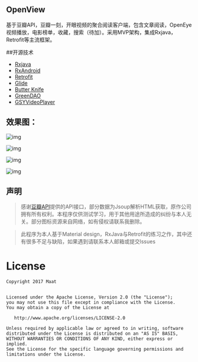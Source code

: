 ## OpenView

基于豆瓣API，豆瓣一刻，开眼视频的聚合阅读客户端，包含文章阅读，OpenEye视频播放，电影榜单，收藏，搜索（待加）。采用MVP架构，集成Rxjava，Retrofit等主流框架。

##开源技术

- [Rxjava](https://github.com/ReactiveX/RxJava)
- [RxAndroid](https://github.com/ReactiveX/RxAndroid)
- [Retrofit](https://github.com/square/retrofit)
- [Glide](https://github.com/bumptech/glide)
- [Butter Knife](https://github.com/JakeWharton/butterknife)
- [GreenDAO](https://github.com/greenrobot/greenDAO)
- [GSYVideoPlayer](https://github.com/androidok/GSYVideoPlayer)

## 效果图：

![img](http://wx4.sinaimg.cn/mw690/6ab241dbgy1ffofv2gbvij20w01hc148.jpg)

![img](http://wx3.sinaimg.cn/mw690/6ab241dbgy1ffofv23p4qj20w01hcgyl.jpg)

![img](http://wx4.sinaimg.cn/mw690/6ab241dbgy1ffofv0td6hj20w01hcdsy.jpg)

![img](http://wx2.sinaimg.cn/mw690/6ab241dbgy1ffofv25bspj20w01hcth8.jpg)

## 声明

> 感谢[豆瓣API](https://developers.douban.com/wiki/?title=api_v2)提供的API接口，部分数据为Jsoup解析HTML获取，原作公司拥有所有权利。本程序仅供测试学习，用于其他用途所造成的纠纷与本人无关。部分图标资源来自网络，如有侵权请联系我删除。

> 此程序为本人基于Material design，RxJava与Retrofit的练习之作，其中还有很多不足与缺陷，如果遇到请联系本人邮箱或提交lssues



# License

```
Copyright 2017 Maat


Licensed under the Apache License, Version 2.0 (the "License");
you may not use this file except in compliance with the License.
You may obtain a copy of the License at

   http://www.apache.org/licenses/LICENSE-2.0

Unless required by applicable law or agreed to in writing, software
distributed under the License is distributed on an "AS IS" BASIS,
WITHOUT WARRANTIES OR CONDITIONS OF ANY KIND, either express or implied.
See the License for the specific language governing permissions and
limitations under the License.
```
